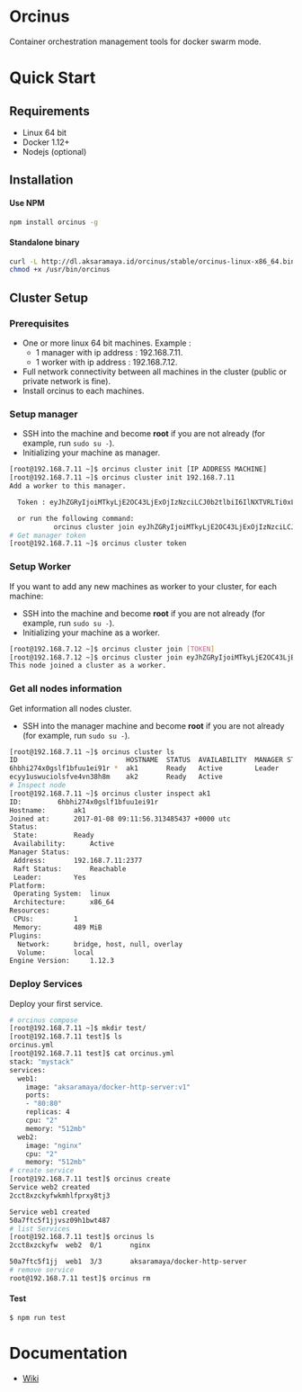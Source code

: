 # Orcinus
Container orchestration management tools for docker swarm mode.

# Quick Start

## Requirements
* Linux 64 bit
* Docker 1.12+
* Nodejs (optional)

## Installation

#### Use NPM

```bash
npm install orcinus -g
```
#### Standalone binary

```bash
curl -L http://dl.aksaramaya.id/orcinus/stable/orcinus-linux-x86_64.bin -o /usr/bin/orcinus
chmod +x /usr/bin/orcinus
```

## Cluster Setup

### Prerequisites

* One or more linux 64 bit machines. Example :
  - 1 manager with ip address : 192.168.7.11.
  - 1 worker with ip address : 192.168.7.12.
* Full network connectivity between all machines in the cluster (public or private network is fine).
* Install orcinus to each machines.

### Setup manager
* SSH into the machine and become **root** if you are not already (for example, run `sudo su -`).
* Initializing your machine as manager.
```bash
[root@192.168.7.11 ~]$ orcinus cluster init [IP ADDRESS MACHINE]
[root@192.168.7.11 ~]$ orcinus cluster init 192.168.7.11
Add a worker to this manager.

  Token : eyJhZGRyIjoiMTkyLjE2OC43LjExOjIzNzciLCJ0b2tlbiI6IlNXTVRLTi0xLTVqbmZ3b3ltbW1haW5nb3poNnh2Y3ZreDA0N3NlOTJrYmF2dXlscTlkbDF5b3czcWliLTUzM2dwbjN4b2lxeWJkOHN2NXl2bzg2anFcbiJ9

  or run the following command:
           orcinus cluster join eyJhZGRyIjoiMTkyLjE2OC43LjExOjIzNzciLCJ0b2tlbiI6IlNXTVRLTi0xLTVqbmZ3b3ltbW1haW5nb3poNnh2Y3ZreDA0N3NlOTJrYmF2dXlscTlkbDF5b3czcWliLTUzM2dwbjN4b2lxeWJkOHN2NXl2bzg2anFcbiJ9
# Get manager token
[root@192.168.7.11 ~]$ orcinus cluster token
```

### Setup Worker
If you want to add any new machines as worker to your cluster, for each machine:
* SSH into the machine and become **root** if you are not already (for example, run `sudo su -`).
* Initializing your machine as a worker.
```bash
[root@192.168.7.12 ~]$ orcinus cluster join [TOKEN]
[root@192.168.7.12 ~]$ orcinus cluster join eyJhZGRyIjoiMTkyLjE2OC43LjExOjIzNzciLCJ0b2tlbiI6IlNXTVRLTi0xLTVqbmZ3b3ltbW1haW5nb3poNnh2Y3ZreDA0N3NlOTJrYmF2dXlscTlkbDF5b3czcWliLTUzM2dwbjN4b2lxeWJkOHN2NXl2bzg2anFcbiJ9
This node joined a cluster as a worker.
```

### Get all nodes information
Get information all nodes cluster.
* SSH into the manager machine and become **root** if you are not already (for example, run `sudo su -`).
```bash
[root@192.168.7.11 ~]$ orcinus cluster ls
ID                           HOSTNAME  STATUS  AVAILABILITY  MANAGER STATUS
6hbhi274x0gslf1bfuu1ei91r *  ak1       Ready   Active        Leader
ecyy1uswuciolsfve4vn38h8m    ak2       Ready   Active
# Inspect node
[root@192.168.7.11 ~]$ orcinus cluster inspect ak1
ID:			6hbhi274x0gslf1bfuu1ei91r
Hostname:		ak1
Joined at:		2017-01-08 09:11:56.313485437 +0000 utc
Status:
 State:			Ready
 Availability:		Active
Manager Status:
 Address:		192.168.7.11:2377
 Raft Status:		Reachable
 Leader:		Yes
Platform:
 Operating System:	linux
 Architecture:		x86_64
Resources:
 CPUs:			1
 Memory:		489 MiB
Plugins:
  Network:		bridge, host, null, overlay
  Volume:		local
Engine Version:		1.12.3
```

### Deploy Services
Deploy your first service.
```bash
# orcinus compose
[root@192.168.7.11 ~]$ mkdir test/
[root@192.168.7.11 test]$ ls
orcinus.yml
[root@192.168.7.11 test]$ cat orcinus.yml
stack: "mystack"
services:
  web1:
    image: "aksaramaya/docker-http-server:v1"
    ports:
    - "80:80"
    replicas: 4
    cpu: "2"
    memory: "512mb"
  web2:
    image: "nginx"
    cpu: "2"
    memory: "512mb"
# create service
[root@192.168.7.11 test]$ orcinus create
Service web2 created
2cct8xzckyfwkmhlfprxy8tj3

Service web1 created
50a7ftc5f1jjvsz09h1bwt487
# list Services
[root@192.168.7.11 test]$ orcinus ls
2cct8xzckyfw  web2  0/1       nginx  

50a7ftc5f1jj  web1  3/3       aksaramaya/docker-http-server
# remove service
root@192.168.7.11 test]$ orcinus rm
```

#### Test

```
$ npm run test
```

# Documentation
* [Wiki](https://github.com/orcinustools/orcinus/wiki)
